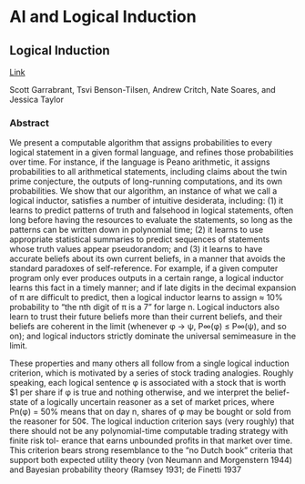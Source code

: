 # AI and Logical Induction

## Logical Induction&#x20;

[Link](https://arxiv.org/pdf/1609.03543.pdf)

Scott Garrabrant, Tsvi Benson-Tilsen, Andrew Critch, Nate Soares, and Jessica Taylor

### Abstract&#x20;

We present a computable algorithm that assigns probabilities to every logical statement in a given formal language, and refines those probabilities over time. For instance, if the language is Peano arithmetic, it assigns probabilities to all arithmetical statements, including claims about the twin prime conjecture, the outputs of long-running computations, and its own probabilities. We show that our algorithm, an instance of what we call a logical inductor, satisfies a number of intuitive desiderata, including: (1) it learns to predict patterns of truth and falsehood in logical statements, often long before having the resources to evaluate the statements, so long as the patterns can be written down in polynomial time; (2) it learns to use appropriate statistical summaries to predict sequences of statements whose truth values appear pseudorandom; and (3) it learns to have accurate beliefs about its own current beliefs, in a manner that avoids the standard paradoxes of self-reference. For example, if a given computer program only ever produces outputs in a certain range, a logical inductor learns this fact in a timely manner; and if late digits in the decimal expansion of π are difficult to predict, then a logical inductor learns to assign ≈ 10% probability to “the nth digit of π is a 7” for large n. Logical inductors also learn to trust their future beliefs more than their current beliefs, and their beliefs are coherent in the limit (whenever φ → ψ, P∞(φ) ≤ P∞(ψ), and so on); and logical inductors strictly dominate the universal semimeasure in the limit.&#x20;

These properties and many others all follow from a single logical induction criterion, which is motivated by a series of stock trading analogies. Roughly speaking, each logical sentence φ is associated with a stock that is worth $1 per share if φ is true and nothing otherwise, and we interpret the belief-state of a logically uncertain reasoner as a set of market prices, where Pn(φ) = 50% means that on day n, shares of φ may be bought or sold from the reasoner for 50¢. The logical induction criterion says (very roughly) that there should not be any polynomial-time computable trading strategy with finite risk tol- erance that earns unbounded profits in that market over time. This criterion bears strong resemblance to the “no Dutch book” criteria that support both expected utility theory (von Neumann and Morgenstern 1944) and Bayesian probability theory (Ramsey 1931; de Finetti 1937
